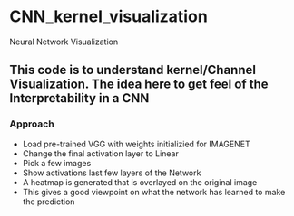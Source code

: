 # CNN_kernel_visualization
Neural Network Visualization


## This code is to understand kernel/Channel Visualization. The idea here to get feel of the Interpretability in a CNN

### Approach

- Load pre-trained VGG with weights initializied for IMAGENET
- Change the final activation layer to Linear
- Pick a few images
- Show activations last few layers of the Network
- A heatmap is generated that is overlayed on the original image
- This gives a good viewpoint on what the network has learned to make the prediction
